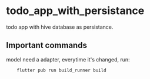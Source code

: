 # todo_app_with_persistance

todo app with hive database as persistance.

## Important commands
model need a adapter, everytime it's changed, run:
```bash
    flutter pub run build_runner build
```